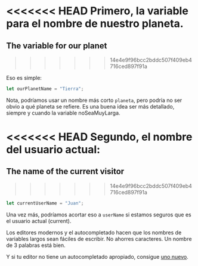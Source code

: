 <<<<<<< HEAD
Primero, la variable para el nombre de nuestro planeta.
=======
## The variable for our planet
>>>>>>> 14e4e9f96bcc2bddc507f409eb4716ced897f91a

Eso es simple:

```js
let ourPlanetName = "Tierra";
```

Nota, podríamos usar un nombre más corto `planeta`, pero podría no ser obvio a qué planeta se refiere. Es una buena idea ser más detallado, siempre y cuando la variable noSeaMuyLarga.

<<<<<<< HEAD
Segundo, el nombre del usuario actual:
=======
## The name of the current visitor
>>>>>>> 14e4e9f96bcc2bddc507f409eb4716ced897f91a

```js
let currentUserName = "Juan";
```

Una vez más, podríamos acortar eso a `userName` si estamos seguros que es el usuario actual (current).

Los editores modernos y el autocompletado hacen que los nombres de variables largos sean fáciles de escribir. No ahorres caracteres. Un nombre de 3 palabras está bien.

Y si tu editor no tiene un autocompletado apropiado, consigue [uno nuevo](/code-editors).
